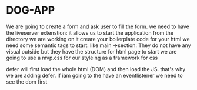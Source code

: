 # DOG-APP

We are going to create a form and ask user to fill the form. 
we need to have the liveserver extenstion: it allows us to start the application from the directory we are working on it
creare your boilerplate code for your html
we need some semantic tags to start: like main ->section: 
They do not have any visual outside but they have the structure for html page to start
we are going to use a mvp.css for our styleing as a framework for css

defer will first load the whole html (DOM) and then load the JS. that's why we are adding defer. if  iam going to the have an eventlistener we need to see the dom first
